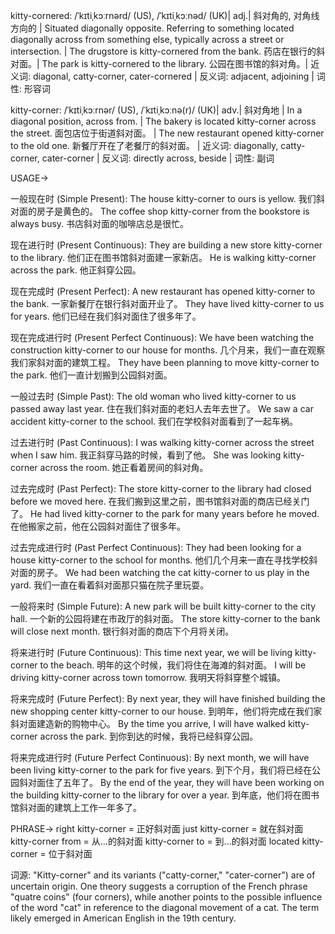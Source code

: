kitty-cornered: /ˈkɪtiˌkɔːrnərd/ (US), /ˈkɪtiˌkɔːnəd/ (UK)| adj.| 斜对角的, 对角线方向的 | Situated diagonally opposite.  Referring to something located diagonally across from something else, typically across a street or intersection. | The drugstore is kitty-cornered from the bank.  药店在银行的斜对面。|  The park is kitty-cornered to the library. 公园在图书馆的斜对角。| 近义词: diagonal, catty-corner, cater-cornered | 反义词: adjacent, adjoining | 词性: 形容词

kitty-corner: /ˈkɪtiˌkɔːrnər/ (US), /ˈkɪtiˌkɔːnə(r)/ (UK)| adv.| 斜对角地 | In a diagonal position, across from. | The bakery is located kitty-corner across the street. 面包店位于街道斜对面。 | The new restaurant opened kitty-corner to the old one. 新餐厅开在了老餐厅的斜对面。 | 近义词: diagonally, catty-corner, cater-corner | 反义词: directly across, beside | 词性: 副词


USAGE->

一般现在时 (Simple Present):
The house kitty-corner to ours is yellow.  我们斜对面的房子是黄色的。
The coffee shop kitty-corner from the bookstore is always busy.  书店斜对面的咖啡店总是很忙。

现在进行时 (Present Continuous):
They are building a new store kitty-corner to the library.  他们正在图书馆斜对面建一家新店。
He is walking kitty-corner across the park. 他正斜穿公园。

现在完成时 (Present Perfect):
A new restaurant has opened kitty-corner to the bank. 一家新餐厅在银行斜对面开业了。
They have lived kitty-corner to us for years.  他们已经在我们斜对面住了很多年了。

现在完成进行时 (Present Perfect Continuous):
We have been watching the construction kitty-corner to our house for months.  几个月来，我们一直在观察我们家斜对面的建筑工程。
They have been planning to move kitty-corner to the park. 他们一直计划搬到公园斜对面。

一般过去时 (Simple Past):
The old woman who lived kitty-corner to us passed away last year.  住在我们斜对面的老妇人去年去世了。
We saw a car accident kitty-corner to the school. 我们在学校斜对面看到了一起车祸。

过去进行时 (Past Continuous):
I was walking kitty-corner across the street when I saw him.  我正斜穿马路的时候，看到了他。
She was looking kitty-corner across the room.  她正看着房间的斜对角。


过去完成时 (Past Perfect):
The store kitty-corner to the library had closed before we moved here.  在我们搬到这里之前，图书馆斜对面的商店已经关门了。
He had lived kitty-corner to the park for many years before he moved. 在他搬家之前，他在公园斜对面住了很多年。

过去完成进行时 (Past Perfect Continuous):
They had been looking for a house kitty-corner to the school for months.  他们几个月来一直在寻找学校斜对面的房子。
We had been watching the cat kitty-corner to us play in the yard.  我们一直在看着斜对面那只猫在院子里玩耍。

一般将来时 (Simple Future):
A new park will be built kitty-corner to the city hall.  一个新的公园将建在市政厅的斜对面。
The store kitty-corner to the bank will close next month.  银行斜对面的商店下个月将关闭。

将来进行时 (Future Continuous):
This time next year, we will be living kitty-corner to the beach.  明年的这个时候，我们将住在海滩的斜对面。
I will be driving kitty-corner across town tomorrow. 我明天将斜穿整个城镇。

将来完成时 (Future Perfect):
By next year, they will have finished building the new shopping center kitty-corner to our house.  到明年，他们将完成在我们家斜对面建造新的购物中心。
By the time you arrive, I will have walked kitty-corner across the park.  到你到达的时候，我将已经斜穿公园。

将来完成进行时 (Future Perfect Continuous):
By next month, we will have been living kitty-corner to the park for five years.  到下个月，我们将已经在公园斜对面住了五年了。
By the end of the year, they will have been working on the building kitty-corner to the library for over a year. 到年底，他们将在图书馆斜对面的建筑上工作一年多了。


PHRASE->
right kitty-corner = 正好斜对面
just kitty-corner = 就在斜对面
kitty-corner from = 从...的斜对面
kitty-corner to = 到...的斜对面
located kitty-corner = 位于斜对面


词源:  "Kitty-corner" and its variants ("catty-corner," "cater-corner") are of uncertain origin. One theory suggests a corruption of the French phrase "quatre coins" (four corners), while another points to the possible influence of the word "cat" in reference to the diagonal movement of a cat.  The term likely emerged in American English in the 19th century.
